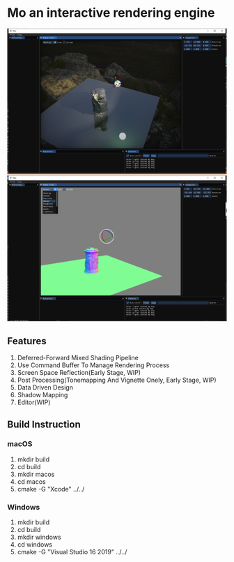 # Mo  an interactive rendering engine

![Image](https://github.com/WeakKnight/mo/blob/master/screenshots/enginescreenshot01.png?raw=true)
![Image](https://github.com/WeakKnight/mo/blob/master/screenshots/enginescreenshot02.png?raw=true)

## Features
1. Deferred-Forward Mixed Shading Pipeline
2. Use Command Buffer To Manage Rendering Process
3. Screen Space Reflection(Early Stage, WIP)
4. Post Processing(Tonemapping And Vignette Onely, Early Stage, WIP) 
5. Data Driven Design
6. Shadow Mapping
7. Editor(WIP)

## Build Instruction
### macOS
1. mkdir build
2. cd build
3. mkdir macos
4. cd macos
5. cmake -G  "Xcode" ../../

### Windows
1. mkdir build
2. cd build
3. mkdir windows
4. cd windows
5. cmake -G "Visual Studio 16 2019" ../../

